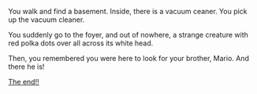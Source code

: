 You walk and find a basement. Inside, there is a vacuum ceaner. You pick up the vacuum cleaner.

You suddenly go to the foyer, and out of nowhere, a strange creature with red polka dots over all across its white head.

Then, you remembered you were here to look for your brother, Mario. And there he is!

[The end!!](main-menu.md)